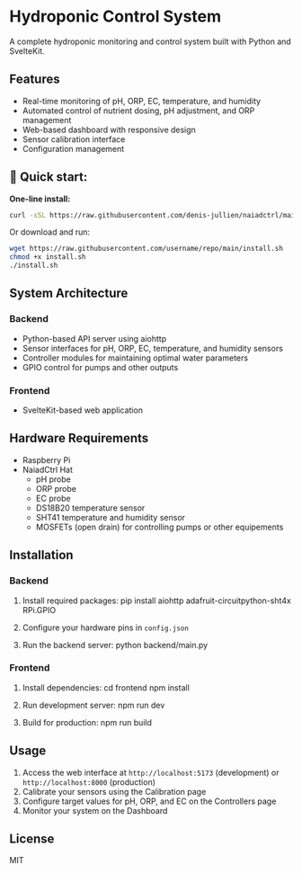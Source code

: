 # Hydroponic Control System

A complete hydroponic monitoring and control system built with Python and SvelteKit.

## Features

- Real-time monitoring of pH, ORP, EC, temperature, and humidity
- Automated control of nutrient dosing, pH adjustment, and ORP management
- Web-based dashboard with responsive design
- Sensor calibration interface
- Configuration management

## 🚀 **Quick start:**

**One-line install:**
```bash
curl -sSL https://raw.githubusercontent.com/denis-jullien/naiadctrl/main/install.sh | bash
```
Or download and run:
```bash
wget https://raw.githubusercontent.com/username/repo/main/install.sh
chmod +x install.sh
./install.sh
```


## System Architecture

### Backend

- Python-based API server using aiohttp
- Sensor interfaces for pH, ORP, EC, temperature, and humidity sensors
- Controller modules for maintaining optimal water parameters
- GPIO control for pumps and other outputs

### Frontend

- SvelteKit-based web application

## Hardware Requirements

- Raspberry Pi 
- NaiadCtrl Hat
  - pH probe
  - ORP probe
  - EC probe
  - DS18B20 temperature sensor
  - SHT41 temperature and humidity sensor
  - MOSFETs (open drain) for controlling pumps or other equipements

## Installation

### Backend

1. Install required packages:
pip install aiohttp adafruit-circuitpython-sht4x RPi.GPIO

2. Configure your hardware pins in `config.json`

3. Run the backend server:
python backend/main.py

### Frontend

1. Install dependencies:
cd frontend
npm install

2. Run development server:
npm run dev

3. Build for production:
npm run build


## Usage

1. Access the web interface at `http://localhost:5173` (development) or `http://localhost:8000` (production)
2. Calibrate your sensors using the Calibration page
3. Configure target values for pH, ORP, and EC on the Controllers page
4. Monitor your system on the Dashboard

## License

MIT